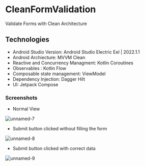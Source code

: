 # CleanFormValidation
Validate Forms with Clean Architecture

## Technologies

* Android Studio Version: Android Studio Electric Eel | 2022.1.1
* Android Archiecture: MVVM Clean
* Reactive and Concurrency Managment: Kotlin Coroutines
* Observables : Kotlin Flow
* Composable state management: ViewModel
* Dependency Injection: Dagger Hilt
* UI: Jetpack Compose

### Screenshots

* Normal View

![unnamed-7](https://user-images.githubusercontent.com/11756630/216881845-5247aa69-ed53-45f3-90b8-7362881b1309.jpg)

* Submit button clicked without filling the form

![unnamed-8](https://user-images.githubusercontent.com/11756630/216881869-29c8d506-938c-4920-b441-5fdb1d8f8582.jpg)

* Submit button clicked with correct data

![unnamed-9](https://user-images.githubusercontent.com/11756630/216881919-7d86a59d-7a97-45a7-bbcd-f54f06713d34.jpg)
